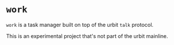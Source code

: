 # `work`

`work` is a task manager built on top of the urbit `talk` protocol.

This is an experimental project that's not part of the urbit mainline.
